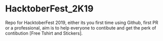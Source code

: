 # HacktoberFest_2K19
Repo for HacktoberFest 2019, either its you first time using Github, first PR or a professional, aim is to help everyone to contibute and get the perk of contibution [Free Tshirt and Stickers].
